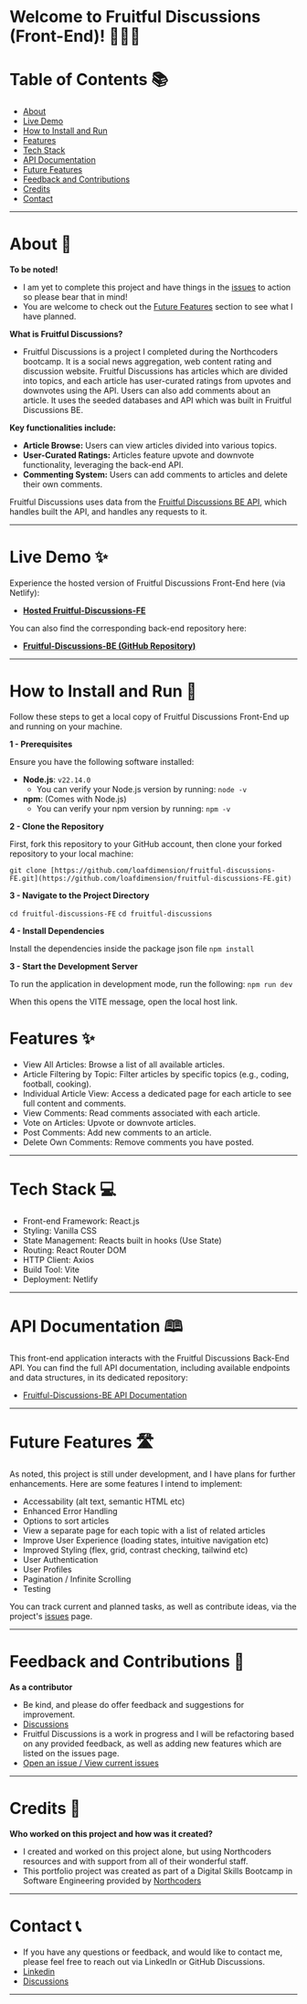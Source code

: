 # Welcome to Fruitful Discussions (Front-End)! 🍓🥝🍍

# Table of Contents 📚

- [About](#about)
- [Live Demo](#live-demo)
- [How to Install and Run](#how-to-install-and-run)
- [Features](#features)
- [Tech Stack](#tech-stack)
- [API Documentation](#api-documentation)
- [Future Features](#future-features)
- [Feedback and Contributions](#feedback-and-contributions)
- [Credits](#credits)
- [Contact](#contact)

---

<a id="about"></a>

# About 📝

**To be noted!**

- I am yet to complete this project and have things in the [issues](https://github.com/loafdimension/fruitful-discussions-FE/issues) to action so please bear that in mind!
- You are welcome to check out the [Future Features](#future-features) section to see what I have planned.

**What is Fruitful Discussions?**

- Fruitful Discussions is a project I completed during the Northcoders bootcamp. It is a social news aggregation, web content rating and discussion website. Fruitful Discussions has articles which are divided into topics, and each article has user-curated ratings from upvotes and downvotes using the API. Users can also add comments about an article. It uses the seeded databases and API which was built in Fruitful Discussions BE.

**Key functionalities include:**

- **Article Browse:** Users can view articles divided into various topics.
- **User-Curated Ratings:** Articles feature upvote and downvote functionality, leveraging the back-end API.
- **Commenting System:** Users can add comments to articles and delete their own comments.

Fruitful Discussions uses data from the [Fruitful Discussions BE API](https://github.com/loafdimension/fruitful-discussions-BE), which handles built the API, and handles any requests to it.

---

<a id="live-demo"></a>

# Live Demo ✨

Experience the hosted version of Fruitful Discussions Front-End here (via Netlify):

- **[Hosted Fruitful-Discussions-FE](https://fruitful-discussions.netlify.app/)**

You can also find the corresponding back-end repository here:

- **[Fruitful-Discussions-BE (GitHub Repository)](https://github.com/loafdimension/fruitful-discussions-BE)**

---

<a id="how-to-install-and-run"></a>

# How to Install and Run 🚀

Follow these steps to get a local copy of Fruitful Discussions Front-End up and running on your machine.

**1 - Prerequisites**

Ensure you have the following software installed:

- **Node.js**: `v22.14.0`
  - You can verify your Node.js version by running: `node -v`
- **npm**: (Comes with Node.js)
  - You can verify your npm version by running: `npm -v`

**2 - Clone the Repository**

First, fork this repository to your GitHub account, then clone your forked repository to your local machine:

```
git clone [https://github.com/loafdimension/fruitful-discussions-FE.git](https://github.com/loafdimension/fruitful-discussions-FE.git)
```

**3 - Navigate to the Project Directory**

`cd fruitful-discussions-FE`
`cd fruitful-discussions`

**4 - Install Dependencies**

Install the dependencies inside the package json file
`npm install`

**3 - Start the Development Server**

To run the application in development mode, run the following:
`npm run dev`

When this opens the VITE message, open the local host link.

<a id="features"></a>

# Features ✨

- View All Articles: Browse a list of all available articles.
- Article Filtering by Topic: Filter articles by specific topics (e.g., coding, football, cooking).
- Individual Article View: Access a dedicated page for each article to see full content and comments.
- View Comments: Read comments associated with each article.
- Vote on Articles: Upvote or downvote articles.
- Post Comments: Add new comments to an article.
- Delete Own Comments: Remove comments you have posted.

---

<a id="tech-stack"></a>

# Tech Stack 💻

- Front-end Framework: React.js
- Styling: Vanilla CSS
- State Management: Reacts built in hooks (Use State)
- Routing: React Router DOM
- HTTP Client: Axios
- Build Tool: Vite
- Deployment: Netlify

---

<a id="api-documentation"></a>

# API Documentation 🕮

This front-end application interacts with the Fruitful Discussions Back-End API. You can find the full API documentation, including available endpoints and data structures, in its dedicated repository:

- [Fruitful-Discussions-BE API Documentation](https://github.com/loafdimension/fruitful-discussions-BE?tab=readme-ov-file#documentation)

---

<a id="future-features"></a>

# Future Features 🛣️

As noted, this project is still under development, and I have plans for further enhancements. Here are some features I intend to implement:

- Accessability (alt text, semantic HTML etc)
- Enhanced Error Handling
- Options to sort articles
- View a separate page for each topic with a list of related articles
- Improve User Experience (loading states, intuitive navigation etc)
- Improved Styling (flex, grid, contrast checking, tailwind etc)
- User Authentication
- User Profiles
- Pagination / Infinite Scrolling
- Testing

You can track current and planned tasks, as well as contribute ideas, via the project's [issues](https://github.com/loafdimension/fruitful-discussions-FE/issues) page.

---

<a id="feedback-and-contributions"></a>

# Feedback and Contributions 🤝

**As a contributor**

- Be kind, and please do offer feedback and suggestions for improvement.
- [Discussions](https://github.com/loafdimension/fruitful-discussions-FE/discussions)
- Fruitful Discussions is a work in progress and I will be refactoring based on any provided feedback, as well as adding new features which are listed on the issues page.
- [Open an issue / View current issues](https://github.com/loafdimension/fruitful-discussions-FE/issues)

---

<a id="credits"></a>

# Credits 🎥

**Who worked on this project and how was it created?**

- I created and worked on this project alone, but using Northcoders resources and with support from all of their wonderful staff.
- This portfolio project was created as part of a Digital Skills Bootcamp in Software Engineering provided by [Northcoders](https://northcoders.com/)

---

<a id="contact"></a>

# Contact 📞

- If you have any questions or feedback, and would like to contact me, please feel free to reach out via LinkedIn or GitHub Discussions.
- [Linkedin](https://www.linkedin.com/in/morgan-hewitt-8a68041ab/)
- [Discussions](https://github.com/loafdimension/fruitful-discussions-FE/discussions)

---
